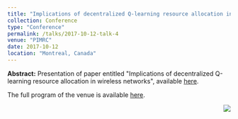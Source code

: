 ```yaml
---
title: "Implications of decentralized Q-learning resource allocation in wireless networks"
collection: Conference
type: "Conference"
permalink: /talks/2017-10-12-talk-4
venue: "PIMRC"
date: 2017-10-12
location: "Montreal, Canada"
---
```


**Abstract:** 
Presentation of paper entitled "Implications of decentralized Q-learning resource allocation in wireless networks", available [here](https://ieeexplore.ieee.org/document/8292321).

The full program of the venue is available [here](http://pimrc2017.ieee-pimrc.org/program/program-overview/).

<img style="float: right;" src="https://fwilhelmi.github.io/images/fwilhelmi_pimrc.JPG">